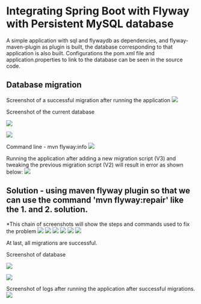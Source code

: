 ﻿# Integrating Spring Boot with Flyway with Persistent MySQL database
A simple application with sql and flywaydb as dependencies, and flyway-maven-plugin as plugin is built, the database corresponding to that application is also built.
Configurations the pom.xml file and application.properties to link to the database can be seen in the source code.

## Database migration
Screenshot of a successful migration after running the application
![](https://devtraining2.blob.core.windows.net/devtraining2-images/2020/03/31/e7ac95dc.png)

Screenshot of the current database

![](https://devtraining2.blob.core.windows.net/devtraining2-images/2020/03/31/1a5f0510.png)

![](https://devtraining2.blob.core.windows.net/devtraining2-images/2020/03/31/dd3d0279.png)

Command line - mvn flyway:info
![](https://devtraining2.blob.core.windows.net/devtraining2-images/2020/03/31/11a8b6f3.png)

Running the application after adding a new migration script (V3) and tweaking the previous migration script (V2) will result in error as shown below:
![](https://devtraining2.blob.core.windows.net/devtraining2-images/2020/03/31/63e855bf.png)

## Solution - using maven flyway plugin so that we can use the command 'mvn flyway:repair' like the 1. and 2. solution.
*This chain of screenshots will show the steps and commands used to fix the problem
![](https://devtraining2.blob.core.windows.net/devtraining2-images/2020/03/31/6d02c86.png)
![](https://devtraining2.blob.core.windows.net/devtraining2-images/2020/03/31/1cb3ee75.png)
![](https://devtraining2.blob.core.windows.net/devtraining2-images/2020/03/31/1acf8b7f.png)
![](https://devtraining2.blob.core.windows.net/devtraining2-images/2020/03/31/4554f7ad.png)
![](https://devtraining2.blob.core.windows.net/devtraining2-images/2020/03/31/d286807a.png)
![](https://devtraining2.blob.core.windows.net/devtraining2-images/2020/03/31/142a81ee.png)

At last, all migrations are successful.

Screenshot of database

![](https://devtraining2.blob.core.windows.net/devtraining2-images/2020/03/31/b6d19286.png)

![](https://devtraining2.blob.core.windows.net/devtraining2-images/2020/03/31/43bbb374.png)

Screenshot of logs after running the application after successful migrations.
![](https://devtraining2.blob.core.windows.net/devtraining2-images/2020/03/31/a900958.png)






